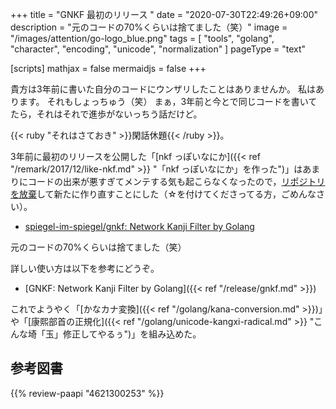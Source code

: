 +++
title = "GNKF 最初のリリース "
date =  "2020-07-30T22:49:26+09:00"
description = "元のコードの70%くらいは捨てました（笑）"
image = "/images/attention/go-logo_blue.png"
tags  = [ "tools", "golang", "character", "encoding", "unicode", "normalization" ]
pageType = "text"

[scripts]
  mathjax = false
  mermaidjs = false
+++

貴方は3年前に書いた自分のコードにウンザリしたことはありませんか。
私はあります。
それもしょっちゅう（笑） まぁ，3年前と今とで同じコードを書いてたら，それはそれで進歩がないっちう話だけど。

{{< ruby "それはさておき" >}}閑話休題{{< /ruby >}}。

3年前に最初のリリースを公開した「[nkf っぽいなにか]({{< ref "/remark/2017/12/like-nkf.md" >}} "「nkf っぽいなにか」を作った")」はあまりにコードの出来が悪すぎてメンテする気も起こらなくなったので，[リポジトリを放棄](https://github.com/spiegel-im-spiegel/text "spiegel-im-spiegel/text: Encoding/Decoding Text Package by Golang")して新たに作り直すことにした（☆を付けてくださってる方，ごめんなさい）。

- [spiegel-im-spiegel/gnkf: Network Kanji Filter by Golang](https://github.com/spiegel-im-spiegel/gnkf)

元のコードの70%くらいは捨てました（笑）

詳しい使い方は以下を参考にどうぞ。

- [GNKF: Network Kanji Filter by Golang]({{< ref "/release/gnkf.md" >}})

これでようやく「[かなカナ変換]({{< ref "/golang/kana-conversion.md" >}})」や「[康熙部首の正規化]({{< ref "/golang/unicode-kangxi-radical.md" >}} "こんな埼「玉」修正してやるぅ")」を組み込めた。

## 参考図書

{{% review-paapi "4621300253" %}} <!-- プログラミング言語Go -->

